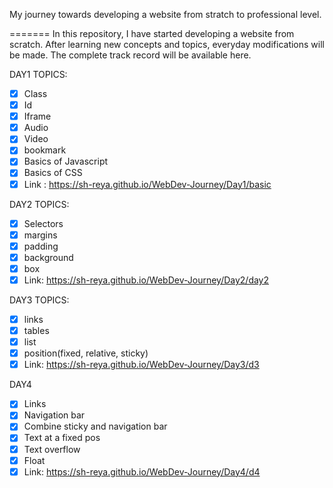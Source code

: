 
My journey towards developing a website from stratch to professional level.

=======
In this repository, I have started developing a website from scratch.
After learning new concepts and topics, everyday modifications will be made. The complete track record will be available here.

DAY1 
TOPICS:
- [x] Class
- [x] Id
- [x] Iframe
- [x] Audio
- [x] Video
- [x] bookmark
- [x] Basics of Javascript
- [x] Basics of CSS
- [x] Link : https://sh-reya.github.io/WebDev-Journey/Day1/basic

DAY2
TOPICS:
- [x] Selectors
- [x] margins
- [x] padding
- [x] background
- [x] box
- [x] Link: https://sh-reya.github.io/WebDev-Journey/Day2/day2 

DAY3
TOPICS:
- [x] links
- [x] tables
- [x] list
- [x] position(fixed, relative, sticky)
- [x] Link: https://sh-reya.github.io/WebDev-Journey/Day3/d3

DAY4
- [x] Links
- [x] Navigation bar
- [x] Combine sticky and navigation bar
- [x] Text at a fixed pos
- [x] Text overflow
- [x] Float
- [x] Link: https://sh-reya.github.io/WebDev-Journey/Day4/d4

